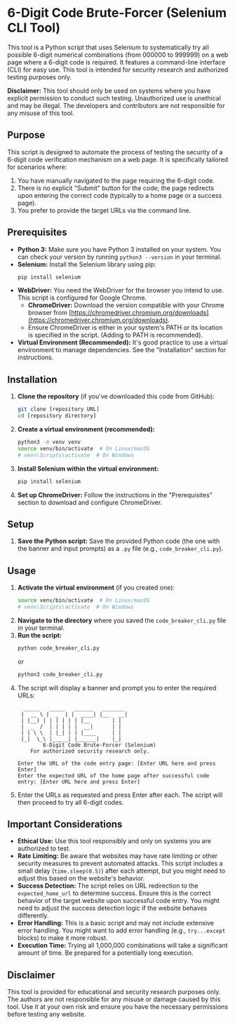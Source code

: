 # 6-Digit Code Brute-Forcer (Selenium CLI Tool)

This tool is a Python script that uses Selenium to systematically try all possible 6-digit numerical combinations (from 000000 to 999999) on a web page where a 6-digit code is required. It features a command-line interface (CLI) for easy use. This tool is intended for security research and authorized testing purposes only.

**Disclaimer:** This tool should only be used on systems where you have explicit permission to conduct such testing. Unauthorized use is unethical and may be illegal. The developers and contributors are not responsible for any misuse of this tool.

## Purpose

This script is designed to automate the process of testing the security of a 6-digit code verification mechanism on a web page. It is specifically tailored for scenarios where:

1.  You have manually navigated to the page requiring the 6-digit code.
2.  There is no explicit "Submit" button for the code; the page redirects upon entering the correct code (typically to a home page or a success page).
3.  You prefer to provide the target URLs via the command line.

## Prerequisites

* **Python 3:** Make sure you have Python 3 installed on your system. You can check your version by running `python3 --version` in your terminal.
* **Selenium:** Install the Selenium library using pip:
    ```bash
    pip install selenium
    ```
* **WebDriver:** You need the WebDriver for the browser you intend to use. This script is configured for Google Chrome.
    * **ChromeDriver:** Download the version compatible with your Chrome browser from [https://chromedriver.chromium.org/downloads](https://chromedriver.chromium.org/downloads).
    * Ensure ChromeDriver is either in your system's PATH or its location is specified in the script. (Adding to PATH is recommended).
* **Virtual Environment (Recommended):** It's good practice to use a virtual environment to manage dependencies. See the "Installation" section for instructions.

## Installation

1.  **Clone the repository** (if you've downloaded this code from GitHub):
    ```bash
    git clone [repository URL]
    cd [repository directory]
    ```
2.  **Create a virtual environment (recommended):**
    ```bash
    python3 -m venv venv
    source venv/bin/activate  # On Linux/macOS
    # venv\Scripts\activate  # On Windows
    ```
3.  **Install Selenium within the virtual environment:**
    ```bash
    pip install selenium
    ```
4.  **Set up ChromeDriver:** Follow the instructions in the "Prerequisites" section to download and configure ChromeDriver.

## Setup

1.  **Save the Python script:** Save the provided Python code (the one with the banner and input prompts) as a `.py` file (e.g., `code_breaker_cli.py`).

## Usage

1.  **Activate the virtual environment** (if you created one):
    ```bash
    source venv/bin/activate  # On Linux/macOS
    # venv\Scripts\activate  # On Windows
    ```
2.  **Navigate to the directory** where you saved the `code_breaker_cli.py` file in your terminal.
3.  **Run the script:**
    ```bash
    python code_breaker_cli.py
    ```
    or
    ```bash
    python3 code_breaker_cli.py
    ```
4.  The script will display a banner and prompt you to enter the required URLs:
    ```
      _____   _____   ______   _______
     |  __ \ |  _  | |  ____| |__   __|
     | |__) | | | | | | |__       | |
     |  _  /  | | | | |  __|      | |
     | | \ \  | |_| | | |____     | |
     |_|  \_\ |_____| |______|    |_|
            6-Digit Code Brute-Forcer (Selenium)
        For authorized security research only.

    Enter the URL of the code entry page: [Enter URL here and press Enter]
    Enter the expected URL of the home page after successful code entry: [Enter URL here and press Enter]
    ```
5.  Enter the URLs as requested and press Enter after each. The script will then proceed to try all 6-digit codes.

## Important Considerations

* **Ethical Use:** Use this tool responsibly and only on systems you are authorized to test.
* **Rate Limiting:** Be aware that websites may have rate limiting or other security measures to prevent automated attacks. This script includes a small delay (`time.sleep(0.5)`) after each attempt, but you might need to adjust this based on the website's behavior.
* **Success Detection:** The script relies on URL redirection to the `expected_home_url` to determine success. Ensure this is the correct behavior of the target website upon successful code entry. You might need to adjust the success detection logic if the website behaves differently.
* **Error Handling:** This is a basic script and may not include extensive error handling. You might want to add error handling (e.g., `try...except` blocks) to make it more robust.
* **Execution Time:** Trying all 1,000,000 combinations will take a significant amount of time. Be prepared for a potentially long execution.

## Disclaimer

This tool is provided for educational and security research purposes only. The authors are not responsible for any misuse or damage caused by this tool. Use it at your own risk and ensure you have the necessary permissions before testing any website.
